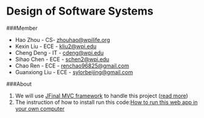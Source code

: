 Design of Software Systems
================================

###Member
* Hao Zhou - CS- zhouhao@wpilife.org
* Kexin Liu - ECE - kliu2@wpi.edu
* Cheng Deng - IT - cdeng@wpi.edu
* Sihao Chen - ECE - schen2@wpi.edu  
* Chao Ren - ECE - renchao96825@gmail.com
* Guanxiong Liu - ECE - sylorbeijing@gmail.com  


###About 
1. We will use [JFinal MVC framework](http://git.oschina.net/jfinal/jfinal) to handle this project ([read more](https://github.com/zhouhao/Abuse-Reporting-System/wiki/Code-Implementation))     
2. The instruction of how to install run this code:[How to run this web app in your own computer](https://github.com/zhouhao/Abuse-Reporting-System/wiki/How-to-run-this-web-app-in-your-own-computer)      
